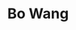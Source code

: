 ---
layout: page
title: Bo Wang
description: PhD Candidate
img: assets/img/bo_wang.png
redirect:
importance: 3
category: current
---